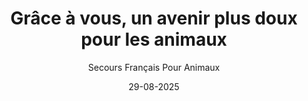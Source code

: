 ---
title: "Grâce à vous, un avenir plus doux pour les animaux"
slug: "leg"
date: "29-08-2025"
author: "Secours Français Pour Animaux"
image: "/leg.jpg"
text1: |
  Chaque jour, notre cœur se serre un peu plus. Nous faisons de notre mieux pour accueillir et soigner les animaux 🐷🐐 qui en ont besoin, mais notre refuge actuel est un peu juste pour répondre à l’urgence. 
text2: |
  Nous avons un grand rêve : celui d'un lieu plus spacieux et mieux adapté pour offrir une seconde chance à plus de vies une ferme serait l'idéal. Ce projet ambitieux nécessite des fonds importants. Il existe une façon extraordinaire et intemporelle de nous aider : le legs.🙏 Récemment, nous avons été inspirés par l'histoire d'une association locale qui a pu réaliser de grands projets grâce à la générosité de personnes qui ont choisi de laisser un héritage de compassion. Un legs, c'est un acte de foi en l'avenir.
text3: |
 C'est l'assurance que votre amour pour les animaux vivra bien au-delà de vous et permettra de construire le refuge de demain. Si vous souhaitez que votre amour des animaux devienne un héritage durable, parlez-en à votre notaire ou contactez-nous pour une discussion en toute confidentialité.
text4: |
  Votre geste peut changer des vies pour toujours. 🐾
text5: |
text6: |
---